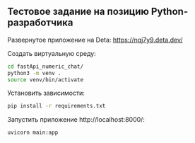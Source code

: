 ## Тестовое задание на позицию Python-разработчика

Развернутое приложение на Deta: https://nqj7y9.deta.dev/ 

Создать виртуальную среду:
``` bash
cd fastApi_numeric_chat/
python3 -m venv .
source venv/bin/activate
```

Установить зависимости:
```bash
pip install -r requirements.txt
```

Запустить приложение http://localhost:8000/:
``` bash
uvicorn main:app
```